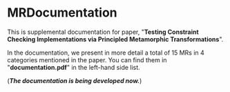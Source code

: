 # MRDocumentation
This is supplemental documentation for paper, "**Testing Constraint Checking Implementations via Principled Metamorphic Transformations**".

In the documentation, we present in more detail a total of 15 MRs in 4 categories mentioned in the paper. You can find them in "**documentation.pdf**" in the left-hand side list.

(***The documentation is being developed now.***)

